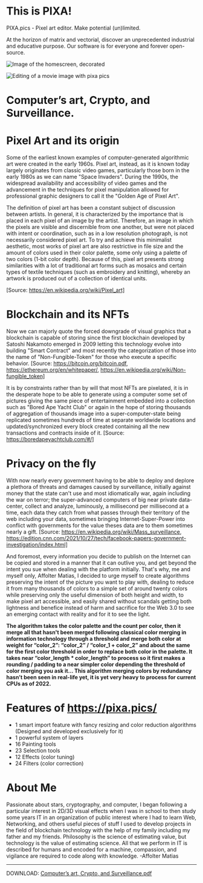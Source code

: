 # This is PIXA!

PIXA.pics - Pixel art editor.
Make potential (un)limited.

At the horizon of matrix and vectorial, discover an unprecedented industrial and educative purpose. Our software is for everyone and forever open-source.

![Image of the homescreen, decorated](https://raw.githubusercontent.com/pixa-pics/pixa-pics.github.io/main/src/images/og-image-logo.jpg)

![Editing of a movie image with pixa pics](https://raw.githubusercontent.com/pixa-pics/pixa-pics.github.io/main/src/images/Screenshot%20from%202022-02-09%2016-30-06.png)

# Computer’s art, Crypto, and Surveillance.

# Pixel Art and its origin

Some of the earliest known examples of computer-generated algorithmic art were created in the early 1960s. Pixel art, instead, as it is known today largely originates from classic video games, particularly those born in the early 1980s as we can name "Space Invaders".
During the 1990s, the widespread availability and accessibility of video games and the advancement in the techniques for pixel manipulation allowed for professional graphic designers to call it the "Golden Age of Pixel Art". 

The definition of pixel art has been a constant subject of discussion between artists. In general, it is characterized by the importance that is placed in each pixel of an image by the artist. Therefore, an image in which the pixels are visible and discernible from one another, but were not placed with intent or coordination, such as in a low resolution photograph, is not necessarily considered pixel art.
To try and achieve this minimalist aesthetic, most works of pixel art are also restrictive in file size and the amount of colors used in their color palette, some only using a palette of two colors (1-bit color depth). Because of this, pixel art presents strong similarities with a lot of traditional art forms such as mosaics and certain types of textile techniques (such as embroidery and knitting), whereby an artwork is produced out of a collection of identical units.

[Source: https://en.wikipedia.org/wiki/Pixel_art]

# Blockchain and its NFTs

Now we can majorly quote the forced downgrade of visual graphics that a blockchain is capable of storing since the first blockchain developed by Satoshi Nakamoto emerged in 2009 letting this technology evolve into building "Smart Contract" and most recently the categorization of those into the name of "Non-Fungible-Token" for those who execute a specific behavior.
[Source: https://bitcoin.org/bitcoin.pdf, https://ethereum.org/en/whitepaper/, https://en.wikipedia.org/wiki/Non-fungible_token]

It is by constraints rather than by will that most NFTs are pixelated, it is in the desperate hope to be able to generate using a computer some set of pictures giving the same piece of entertainment embedded into a collection such as "Bored Ape Yacht Club" or again in the hope of storing thousands of aggregation of thousands image into a super-computer-state being replicated sometimes hundreds of time at separate worldwide locations and updated/synchronized every block created containing all the new transactions and contracts inside of it.
[Source: https://boredapeyachtclub.com/#/]

# Privacy on the fly

With now nearly every government having to be able to deploy and deplore a plethora of threats and damages caused by surveillance, initially against money that the state can't use and most idiomatically war, again including the war on terror; the super-advanced computers of big near private data-center, collect and analyze, luminously, a millisecond per millisecond at a time, each data they catch from what passes through their territory of the web including your data, sometimes bringing Internet-Super-Power into conflict with governments for the value theses data are to them sometimes nearly a gift.
[Source: https://en.wikipedia.org/wiki/Mass_surveillance, https://edition.cnn.com/2021/10/27/tech/facebook-papers-government-investigation/index.html]

And foremost, every information you decide to publish on the Internet can be copied and stored in a manner that it can outlive you, and get beyond the intent you sue when dealing with the platform initially.
That's why, me and myself only, Affolter Matias, I decided to urge myself to create algorithms preserving the intent of the picture you want to play with, dealing to reduce it from many thousands of colors to a simple set of around twenty colors while preserving only the useful dimension of both height and width, to make pixel art accessible, and easily shared without scandals getting both lightness and benefice instead of harm and sacrifice for the Web 3.0 to see an emerging contact with reality and for it to see the light.

**The algorithm takes the color palette and the count per color, then it merge all that hasn't been merged following classical color merging in information technology through a threshold and merge both color at weight for “color_2”: “color_2” / “color_1 + color_2” and about the same for the first color threshold in order to replace both color in the palette. It takes near “color_length * color_length” to process so it first makes a rounding / padding to a near simpler color depending the threshold of color merging you ask it… This algorithm merging colors by redundancy hasn’t been seen in real-life yet, it is yet very heavy to process for current CPUs as of 2022.**

# Features of https://pixa.pics/ 

 * 1 smart import feature with fancy resizing and color reduction algorithms (Designed and developed exclusively for it)
 * 1 powerful system of layers
 * 16 Painting tools
 * 23 Selection tools
 * 12 Effects (color tuning)
 * 24 Filters (color correction)

# About Me

Passionate about stars, cryptography, and computer, I began following a particular interest in 2D/3D visual effects when I was in school to then study some years IT in an organization of public interest where I had to learn Web, Networking, and others useful pieces of stuff I used to develop projects in the field of blockchain technology with the help of my family including my father and my friends.
Philosophy is the science of estimating value, but technology is the value of estimating science. All that we perform in IT is described for humans and encoded for a machine, compassion, and vigilance are required to code along with knowledge.
-Affolter Matias

---

DOWNLOAD: [Computer’s art, Crypto, and Surveillance.pdf](https://github.com/pixa-pics/pixa-pics.github.io/raw/main/src/files/Computer%E2%80%99s%20art%2C%20Crypto%2C%20and%20Surveillance.pdf)
